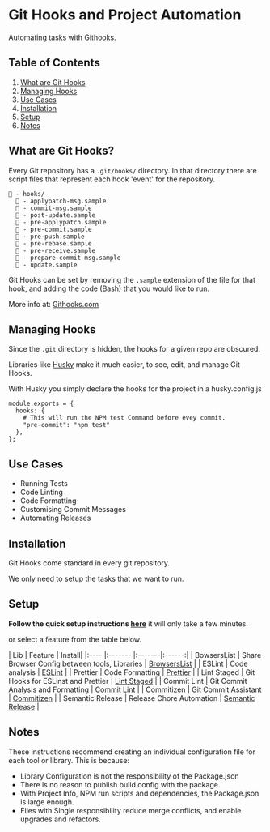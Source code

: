 # Git Hooks and Project Automation

Automating tasks with Githooks.

## Table of Contents

1. [What are Git Hooks](#what-are-git-hooks)
2. [Managing Hooks](#managing-hooks)
3. [Use Cases](#use-cases)
4. [Installation](#installation)
5. [Setup](#setup)
6. [Notes](#notes)

## What are Git Hooks?

Every Git repository has a ```.git/hooks/``` directory. In that directory there are script files that represent each hook 'event' for the repository.

```
📁 - hooks/
  📄 - applypatch-msg.sample
  📄 - commit-msg.sample
  📄 - post-update.sample
  📄 - pre-applypatch.sample
  📄 - pre-commit.sample
  📄 - pre-push.sample
  📄 - pre-rebase.sample
  📄 - pre-receive.sample
  📄 - prepare-commit-msg.sample
  📄 - update.sample
```

Git Hooks can be set by removing the ```.sample``` extension of the file for that hook, and adding the code (Bash) that you would like to run.

More info at: [Githooks.com](https://githooks.com/)

## Managing Hooks

Since the ```.git``` directory is hidden, the hooks for a given repo are obscured.

Libraries like [Husky](https://github.com/typicode/husky) make it much easier, to see, edit, and manage Git Hooks.

With Husky you simply declare the hooks for the project in a husky.config.js
```
module.exports = {
  hooks: {
    # This will run the NPM test Command before evey commit.
    "pre-commit": "npm test"
  },
};
```

## Use Cases

- Running Tests
- Code Linting
- Code Formatting
- Customising Commit Messages
- Automating Releases

## Installation

  Git Hooks come standard in every git repository.

  We only need to setup the tasks that we want to run.

## Setup

  __Follow the quick setup instructions [here](./githooks-automation/quick-setup.md)__ it will only take a few minutes.

  or select a feature from the table below.

  | Lib  | Feature | Install|
  |:---- |:------- |:-------|:------:|
  | BowsersList | Share Browser Config between tools, Libraries | [BrowsersList](./githooks-automation/detailed-walkthrough.md#browserslist) |
  | ESLint | Code analysis | [ESLint](./githooks-automation/detailed-walkthrough.md#eslint) |
  | Prettier | Code Formatting | [Prettier](./githooks-automation/detailed-walkthrough.md#prettier) |
  | Lint Staged | Git Hooks for ESLinst and Prettier | [Lint Staged](./githooks-automation/detailed-walkthrough.md#prettier-git-hooks) |
  | Commit Lint | Git Commit Analysis and Formatting | [Commit Lint](./githooks-automation/detailed-walkthrough.md#commit-lint) |
  | Commitizen | Git Commit Assistant | [Commitizen](./githooks-automation/detailed-walkthrough.md#commitizen) |
  | Semantic Release | Release Chore Automation | [Semantic Release](./githooks-automation/detailed-walkthrough.md#semantic-release) |


## Notes

  These instructions recommend creating an individual configuration file for each tool or library. This is because:

  - Library Configuration is not the responsibility of the Package.json
  - There is no reason to publish build config with the package.
  - With Project Info, NPM run scripts and dependencies, the Package.json is large enough.
  - Files with Single responsibility reduce merge conflicts, and enable upgrades and refactors.

